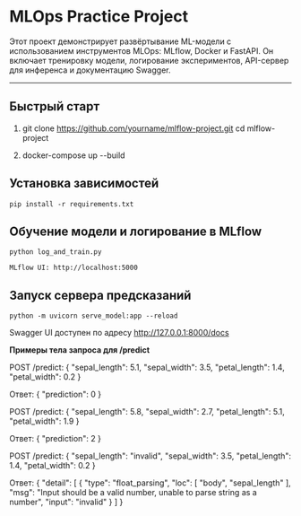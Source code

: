 # MLOps Practice Project

Этот проект демонстрирует развёртывание ML-модели с использованием инструментов MLOps: MLflow, Docker и FastAPI. Он включает тренировку модели, логирование экспериментов, API-сервер для инференса и документацию Swagger.

---
## Быстрый старт

1.
   git clone https://github.com/yourname/mlflow-project.git
   cd mlflow-project

2. 
    docker-compose up --build

## Установка зависимостей
   
    pip install -r requirements.txt

## Обучение модели и логирование в MLflow
    python log_and_train.py

    MLflow UI: http://localhost:5000

## Запуск сервера предсказаний
    python -m uvicorn serve_model:app --reload
    
Swagger UI доступен по адресу http://127.0.0.1:8000/docs

**Примеры тела запроса для /predict**

POST /predict:
    {
    "sepal_length": 5.1,
    "sepal_width": 3.5,
    "petal_length": 1.4,
    "petal_width": 0.2
    }
    
Ответ:
    {
    "prediction": 0
    }


POST /predict:
    {
    "sepal_length": 5.8,
    "sepal_width": 2.7,
    "petal_length": 5.1,
    "petal_width": 1.9
    }
    
Ответ:
    {
    "prediction": 2
    }


POST /predict:
    {
    "sepal_length": "invalid",
    "sepal_width": 3.5,
    "petal_length": 1.4,
    "petal_width": 0.2
    }
    
Ответ:
    {
    "detail": [
        {
        "type": "float_parsing",
        "loc": [
            "body",
            "sepal_length"
        ],
        "msg": "Input should be a valid number, unable to parse string as a number",
        "input": "invalid"
        }
    ]
    }
